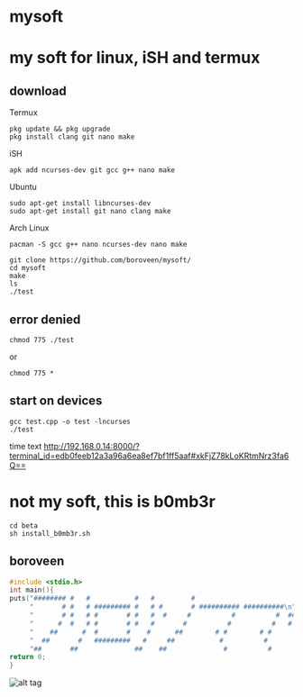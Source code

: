 # mysoft
# my soft for linux, iSH and termux
## download
Termux
```
pkg update && pkg upgrade
pkg install clang git nano make
```
iSH
```
apk add ncurses-dev git gcc g++ nano make
```
Ubuntu
```
sudo apt-get install libncurses-dev
sudo apt-get install git nano clang make
```
Arch Linux
```
pacman -S gcc g++ nano ncurses-dev nano make
```
```
git clone https://github.com/boroveen/mysoft/
cd mysoft
make
ls
./test
```
## error denied
```
chmod 775 ./test
```
or
```
chmod 775 *
```
## start on devices
```
gcc test.cpp -o test -lncurses
./test
```
time text http://192.168.0.14:8000/?terminal_id=edb0feeb12a3a96a6ea8ef7bf1ff5aaf#xkFjZ78kLoKRtmNrz3fa6Q==
# not my soft, this is b0mb3r
```
cd beta
sh install_b0mb3r.sh
```
## boroveen
```c++
#include <stdio.h>
int main(){
puts("######## #   #           #   #         #                         ######\n"
     "       # #   # ######### #   # #       # ########## ##########\n"
     "       # #   # #       # #   #  #     #          #          #  ##########\n"
     "      #  #   # #       # #   #       #          #          #   #        #\n"
     "    ##      #  #       #    #      ##        # #        # #           ##\n"
     "  ##       #   #########   #     ##           #          #          ##\n"
     "##       ##              ##    ##              #          #       ##\n");
return 0;
}
```
![alt tag](https://boroveen.github.io/video/прикольно.gif "./test")
